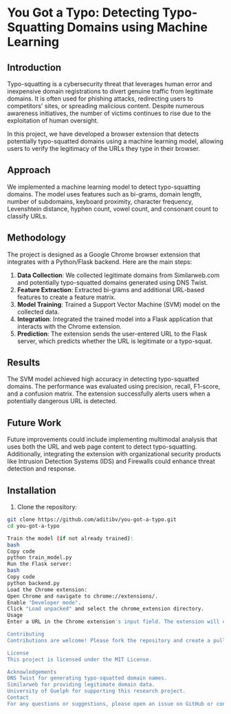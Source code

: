 # You Got a Typo: Detecting Typo-Squatting Domains using Machine Learning

## Introduction

Typo-squatting is a cybersecurity threat that leverages human error and inexpensive domain registrations to divert genuine traffic from legitimate domains. It is often used for phishing attacks, redirecting users to competitors' sites, or spreading malicious content. Despite numerous awareness initiatives, the number of victims continues to rise due to the exploitation of human oversight.

In this project, we have developed a browser extension that detects potentially typo-squatted domains using a machine learning model, allowing users to verify the legitimacy of the URLs they type in their browser.

## Approach

We implemented a machine learning model to detect typo-squatting domains. The model uses features such as bi-grams, domain length, number of subdomains, keyboard proximity, character frequency, Levenshtein distance, hyphen count, vowel count, and consonant count to classify URLs.

## Methodology

The project is designed as a Google Chrome browser extension that integrates with a Python/Flask backend. Here are the main steps:

1. **Data Collection**: We collected legitimate domains from Similarweb.com and potentially typo-squatted domains generated using DNS Twist.
2. **Feature Extraction**: Extracted bi-grams and additional URL-based features to create a feature matrix.
3. **Model Training**: Trained a Support Vector Machine (SVM) model on the collected data.
4. **Integration**: Integrated the trained model into a Flask application that interacts with the Chrome extension.
5. **Prediction**: The extension sends the user-entered URL to the Flask server, which predicts whether the URL is legitimate or a typo-squat.

## Results

The SVM model achieved high accuracy in detecting typo-squatted domains. The performance was evaluated using precision, recall, F1-score, and a confusion matrix. The extension successfully alerts users when a potentially dangerous URL is detected.

## Future Work

Future improvements could include implementing multimodal analysis that uses both the URL and web page content to detect typo-squatting. Additionally, integrating the extension with organizational security products like Intrusion Detection Systems (IDS) and Firewalls could enhance threat detection and response.

## Installation

1. Clone the repository:

```bash
git clone https://github.com/aditibv/you-got-a-typo.git
cd you-got-a-typo

Train the model (if not already trained):
bash
Copy code
python train_model.py
Run the Flask server:
bash
Copy code
python backend.py
Load the Chrome extension:
Open Chrome and navigate to chrome://extensions/.
Enable "Developer mode".
Click "Load unpacked" and select the chrome_extension directory.
Usage
Enter a URL in the Chrome extension's input field. The extension will check the URL and alert you if it detects a typo-squatting domain.

Contributing
Contributions are welcome! Please fork the repository and create a pull request with your changes.

License
This project is licensed under the MIT License.

Acknowledgements
DNS Twist for generating typo-squatted domain names.
Similarweb for providing legitimate domain data.
University of Guelph for supporting this research project.
Contact
For any questions or suggestions, please open an issue on GitHub or contact the project maintainers.
